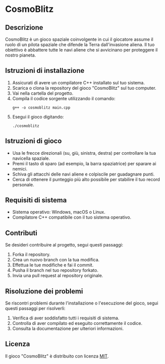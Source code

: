 # CosmoBlitz

## Descrizione
CosmoBlitz è un gioco spaziale coinvolgente in cui il giocatore assume il ruolo di un pilota spaziale che difende la Terra dall'invasione aliena. Il tuo obiettivo è abbattere tutte le navi aliene che si avvicinano per proteggere il nostro pianeta.

## Istruzioni di installazione
1. Assicurati di avere un compilatore C++ installato sul tuo sistema.
2. Scarica o clona la repository del gioco "CosmoBlitz" sul tuo computer.
3. Vai nella cartella del progetto.
4. Compila il codice sorgente utilizzando il comando:
   ```
   g++ -o cosmoblitz main.cpp
   ```
5. Esegui il gioco digitando:
   ```
   ./cosmoblitz
   ```

## Istruzioni di gioco
- Usa le frecce direzionali (su, giù, sinistra, destra) per controllare la tua navicella spaziale.
- Premi il tasto di sparo (ad esempio, la barra spaziatrice) per sparare ai nemici.
- Schiva gli attacchi delle navi aliene e colpiscile per guadagnare punti.
- Cerca di ottenere il punteggio più alto possibile per stabilire il tuo record personale.

## Requisiti di sistema
- Sistema operativo: Windows, macOS o Linux.
- Compilatore C++ compatibile con il tuo sistema operativo.

## Contributi
Se desideri contribuire al progetto, segui questi passaggi:
1. Forka il repository.
2. Crea un nuovo branch con la tua modifica.
3. Effettua le tue modifiche e fai il commit.
4. Pusha il branch nel tuo repository forkato.
5. Invia una pull request al repository originale.

## Risoluzione dei problemi
Se riscontri problemi durante l'installazione o l'esecuzione del gioco, segui questi passaggi per risolverli:
1. Verifica di aver soddisfatto tutti i requisiti di sistema.
2. Controlla di aver compilato ed eseguito correttamente il codice.
3. Consulta la documentazione per ulteriori informazioni.

## Licenza
Il gioco "CosmoBlitz" è distribuito con licenza [MIT](link-to-license).